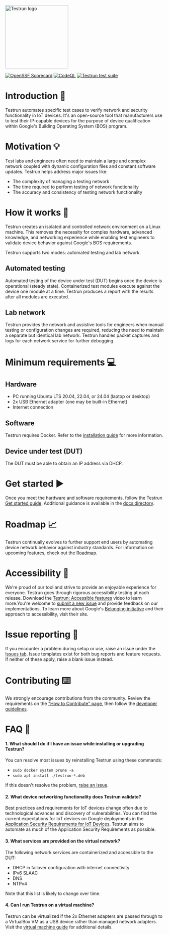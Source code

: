 <img width="200" alt="Testrun logo" src="https://user-images.githubusercontent.com/7399056/221927867-4190a4e8-a571-4e40-9c2b-65780ad9264c.png" alt="Testrun">

[![OpenSSF Scorecard](https://api.securityscorecards.dev/projects/github.com/google/testrun/badge)](https://securityscorecards.dev/viewer/?uri=github.com/google/testrun)
[![CodeQL](https://github.com/google/testrun/actions/workflows/github-code-scanning/codeql/badge.svg?branch=main)](https://github.com/google/testrun/actions/workflows/github-code-scanning/codeql)
[![Testrun test suite](https://github.com/google/testrun/actions/workflows/testing.yml/badge.svg?branch=main&event=push)](https://github.com/google/testrun/actions/workflows/testing.yml)

# Introduction :wave:

Testrun automates specific test cases to verify network and security functionality in IoT devices. It's an open-source tool that manufacturers use to test their IP-capable devices for the purpose of device qualification within Google's Building Operating System  (BOS) program.

# Motivation :bulb:

Test labs and engineers often need to maintain a large and complex network coupled with dynamic configuration files and constant software updates. Testrun helps address major issues like:

-  The complexity of managing a testing network
-  The time required to perform testing of network functionality
-  The accuracy and consistency of testing network functionality

# How it works :triangular_ruler:

Testrun creates an isolated and controlled network environment on a Linux machine. This removes the necessity for complex hardware, advanced knowledge, and networking experience while enabling test engineers to validate device behavior against Google's BOS requirements.

Testrun supports two modes: automated testing and lab network.

## Automated testing

Automated testing of the device under test (DUT) begins once the device is operational (steady state). Containerized test modules execute against the device one module at a time. Testrun produces a report with the results after all modules are executed.

## Lab network

Testrun provides the network and assistive tools for engineers when manual testing or configuration changes are required, reducing the need to maintain a separate but identical lab network. Testrun handles packet captures and logs for each network service for further debugging.

# Minimum requirements :computer:

## Hardware

-  PC running Ubuntu LTS 20.04, 22.04, or 24.04 (laptop or desktop)
-  2x USB Ethernet adapter (one may be built-in Ethernet)
-  Internet connection

## Software

Testrun requires Docker. Refer to the [installation guide](https://docs.docker.com/engine/install/ubuntu/#install-using-the-repository) for more information.

## Device under test (DUT)

The DUT must be able to obtain an IP address via DHCP.

# Get started :arrow_forward:

Once you meet the hardware and software requirements, follow the Testrun [Get started guide](/docs/get_started.md). Additional guidance is available in the [docs directory](/docs).

# Roadmap :chart_with_upwards_trend:

Testrun continually evolves to further support end users by automating device network behavior against industry standards. For information on upcoming features, check out the [Roadmap](/docs/roadmap.pdf).

# Accessibility :busts_in_silhouette:

We're proud of our tool and strive to provide an enjoyable experience for everyone. Testrun goes through rigorous accessibility testing at each release. Download the [Testrun: Accessible features](/raw/docs/ui/accessibility.mp4) video to learn more.You're welcome to [submit a new issue](https://github.com/google/testrun/issues) and provide feedback on our implementations. To learn more about Google's [Belonging initiative](https://www.google.co.uk/accessibility) and their approach to accessibility, visit their site.

# Issue reporting :triangular_flag_on_post:

If you encounter a problem during setup or use, raise an issue under the [Issues tab](https://github.com/google/testrun/issues). Issue templates exist for both bug reports and feature requests. If neither of these apply, raise a blank issue instead.

# Contributing :keyboard:

We strongly encourage contributions from the community. Review the requirements on the  ["How to Contribute" page](CONTRIBUTING.md), then follow the [developer guidelines](/docs/dev/README.md). 

# FAQ :raising_hand:

#### 1. What should I do if I have an issue while installing or upgrading Testrun?

 You can resolve most issues by reinstalling Testrun using these commands:
- `sudo docker system prune -a`
- `sudo apt install ./testrun-*.deb`

If this doesn't resolve the problem, [raise an issue](https://github.com/google/testrun/issues).

#### 2. What device networking functionality does Testrun validate?

Best practices and requirements for IoT devices change often due to technological advances and discovery of vulnerabilities. You can find the current expectations for IoT devices on Google deployments in the [Application Security Requirements for IoT Devices](https://partner-security.withgoogle.com/docs/iot_requirements). Testrun aims to automate as much of the Application Security Requirements as possible.

#### 3. What services are provided on the virtual network?

The following network services are containerized and accessible to the DUT:

-  DHCP in failover configuration with internet connectivity
-  IPv6 SLAAC
-  DNS
-  NTPv4

Note that this list is likely to change over time.

#### 4. Can I run Testrun on a virtual machine?

Testrun can be virtualized if the 2x Ethernet adapters are passed through to a VirtualBox VM as a USB device rather than managed network adapters. Visit the [virtual machine guide](/docs/virtual_machine.md) for additional details.